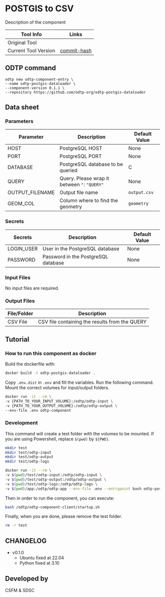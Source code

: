 # POSTGIS to CSV

Description of the component

| Tool Info | Links |
| --- | --- |
| Original Tool | []() |
| Current Tool Version  | [commit-hash](link-to-commit-hash) |


## ODTP command 

```
odtp new odtp-component-entry \
--name odtp-postgis-dataloader \
--component-version 0.1.1 \
--repository https://github.com/odtp-org/odtp-postgis-dataloader
``` 

## Data sheet

### Parameters

| Parameter | Description | Default Value |
| --- | --- | --- |
| HOST | PostgreSQL HOST | None |
| PORT | PostgreSQL PORT | None |
| DATABASE | PostgreSQL database to be queried | C |
| QUERY | Query. Please wrap it between `"`: `"QUERY"`  | None |
| OUTPUT_FILENAME | Output file name | `output.csv` |
| GEOM_COL | Column where to find the geometry | `geometry` |

### Secrets

| Secrets | Description | Default Value |
| --- | --- | --- |
| LOGIN_USER | User in the PostgreSQL database | None |
| PASSWORD | Password in the PostgreSQL database | None |


### Input Files

No input files are required. 

### Output Files

| File/Folder | Description |
| --- | --- | 
| CSV File | CSV file containing the results from the QUERY |

## Tutorial

### How to run this component as docker

Build the dockerfile with:

```bash
docker build -t odtp-postgis-dataloader .
```

Copy `.env.dist` in `.env` and fill the variables. Run the following command. Mount the correct volumes for input/output folders. 

```bash
docker run -it --rm \
-v {PATH_TO_YOUR_INPUT_VOLUME}:/odtp/odtp-input \
-v {PATH_TO_YOUR_OUTPUT_VOLUME}:/odtp/odtp-output \
--env-file .env odtp-component
```

### Development

This command will create a test folder with the volumes to be mounted. If you are using Powershell, replace `$(pwd)` by `${PWD}`.

```bash
mkdir test
mkdir test/odtp-input
mkdir test/odtp-output
mkdir test/odtp-logs

docker run -it --rm \
-v $(pwd)/test/odtp-input:/odtp/odtp-input \
-v $(pwd)/test/odtp-output:/odtp/odtp-output \
-v $(pwd)/test/odtp-logs:/odtp/odtp-logs \
-v $(pwd)/app:/odtp/odtp-app --env-file .env --entrypoint bash odtp-postgis-dataloader
```

Then in order to run the component, you can execute:

```bash
bash /odtp/odtp-component-client/startup.sh
```

Finally, when you are done, please remove the test folder.

```bash
rm -r test
```


## CHANGELOG

- v0.1.0
    - Ubuntu fixed at 22.04
    - Python fixed at 3.10


## Developed by

CSFM & SDSC
